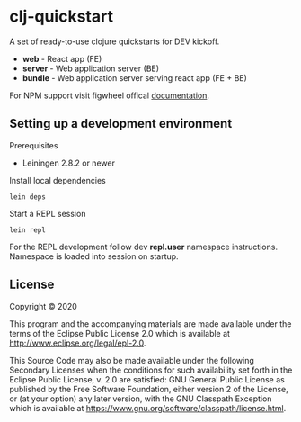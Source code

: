 # clj-quickstart

A set of ready-to-use clojure quickstarts for DEV kickoff.
 
* **web** - React app (FE)
* **server** - Web application server (BE)
* **bundle** - Web application server serving react app (FE + BE)

For NPM support visit figwheel offical [documentation](https://figwheel.org/docs/npm.html).

## Setting up a development environment

Prerequisites
- Leiningen 2.8.2 or newer

Install local dependencies

```
lein deps
```

Start a REPL session

```
lein repl
```

For the REPL development follow dev **repl.user** namespace instructions. Namespace is loaded into session on startup.

## License

Copyright © 2020

This program and the accompanying materials are made available under the
terms of the Eclipse Public License 2.0 which is available at
http://www.eclipse.org/legal/epl-2.0.

This Source Code may also be made available under the following Secondary
Licenses when the conditions for such availability set forth in the Eclipse
Public License, v. 2.0 are satisfied: GNU General Public License as published by
the Free Software Foundation, either version 2 of the License, or (at your
option) any later version, with the GNU Classpath Exception which is available
at https://www.gnu.org/software/classpath/license.html.
